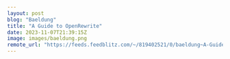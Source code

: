 ```yaml
---
layout: post
blog: "Baeldung"
title: "A Guide to OpenRewrite"
date: 2023-11-07T21:39:15Z
image: images/baeldung.png
remote_url: "https://feeds.feedblitz.com/~/819402521/0/baeldung~A-Guide-to-OpenRewrite"
---
```

